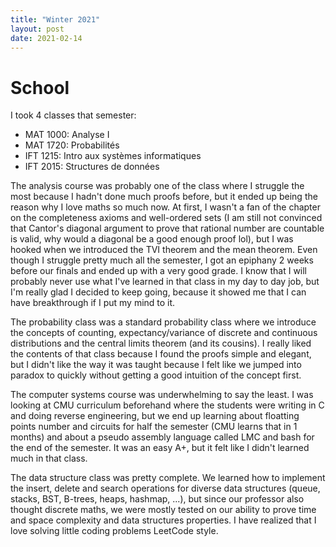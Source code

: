 ```yaml
---
title: "Winter 2021"
layout: post 
date: 2021-02-14
---
```


# School

I took 4 classes that semester:

- MAT 1000: Analyse I
- MAT 1720: Probabilités
- IFT 1215: Intro aux systèmes informatiques
- IFT 2015: Structures de données

The analysis course was probably one of the class where I struggle the most 
because I hadn't done much proofs before, but it ended up being the reason 
why I love maths so much now. At first, I wasn't a fan of the chapter on 
the completeness axioms and well-ordered sets (I am still not convinced that
Cantor's diagonal argument to prove that rational number are countable is valid, 
why would a diagonal be a good enough proof lol),
but I was hooked when we introduced the TVI theorem and the mean theorem.
Even though I struggle pretty much all the semester, I got an epiphany 2 weeks 
before our finals and ended up with a very good grade.
I know that I will probably never use what I've learned in that class in 
my day to day job, but I'm really glad I decided to keep going, because it 
showed me that I can have breakthrough if I put my mind to it.

The probability class was a standard probability class where we introduce 
the concepts of counting, expectancy/variance of discrete and continuous 
distributions and the central limits theorem (and its cousins). I really liked 
the contents of that class because I found the proofs simple and elegant, 
but I didn't like the way it was taught because 
I felt like we jumped into paradox to quickly without getting a good intuition 
of the concept first. 

The computer systems course was underwhelming to say the least. I was looking 
at CMU curriculum beforehand where the students were writing in C and doing 
reverse engineering, but we end up learning about floatting points number 
and circuits for half the semester (CMU learns that in 1 months) and 
about a pseudo assembly language called LMC and bash for the end of the semester.
It was an easy A+, but it felt like I didn't learned much in that class.

The data structure class was pretty complete. We learned how to implement 
the insert, delete and search operations for diverse data structures (queue, 
stacks, BST, B-trees, heaps, hashmap, ...), but since our professor also 
thought discrete maths, we were mostly tested on our ability to prove time 
and space complexity and data structures properties. I have realized that I 
love solving little coding problems LeetCode style.

